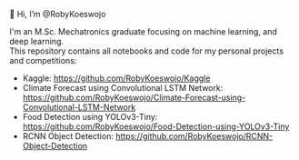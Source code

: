 👋 Hi, I’m @RobyKoeswojo

I'm an M.Sc. Mechatronics graduate focusing on machine learning, and deep learning.  
This repository contains all notebooks and code for my personal projects and competitions:  
- Kaggle: https://github.com/RobyKoeswojo/Kaggle
- Climate Forecast using Convolutional LSTM Network: https://github.com/RobyKoeswojo/Climate-Forecast-using-Convolutional-LSTM-Network
- Food Detection using YOLOv3-Tiny: https://github.com/RobyKoeswojo/Food-Detection-using-YOLOv3-Tiny
- RCNN Object Detection: https://github.com/RobyKoeswojo/RCNN-Object-Detection

<!---
RobyKoeswojo/RobyKoeswojo is a ✨ special ✨ repository because its `README.md` (this file) appears on your GitHub profile.
You can click the Preview link to take a look at your changes.
--->
